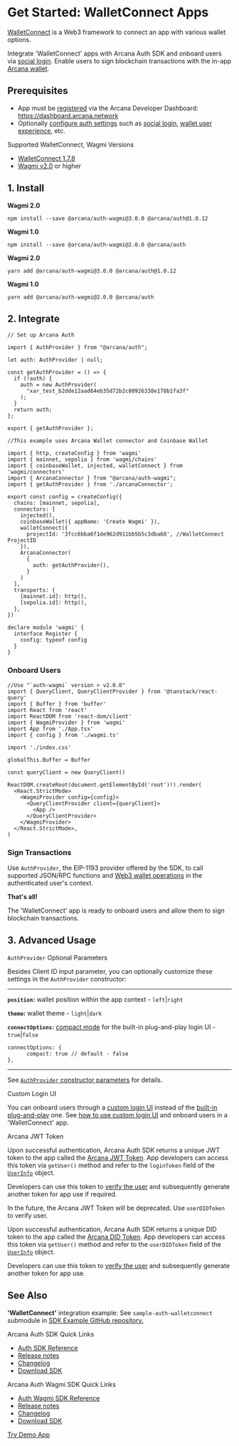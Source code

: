 # Get Started: WalletConnect Apps

[WalletConnect](https://walletconnect.com/) is a Web3 framework to connect an app with various wallet options.

Integrate 'WalletConnect' apps with Arcana Auth SDK and onboard users via [social login](../../concepts/social-login/). Enable users to sign blockchain transactions with the in-app [Arcana wallet](../../concepts/anwallet/).

## Prerequisites

- App must be [registered](../../setup/config-auth/register-app/) via the Arcana Developer Dashboard: <https://dashboard.arcana.network>
- Optionally [configure auth settings](../../setup/config-auth/) such as [social login](../../concepts/social-login/), [wallet user experience](../../concepts/anwallet/), etc.

Supported WalletConnect, Wagmi Versions

- [WalletConnect 1.7.8](https://walletconnect.com/)
- [Wagmi v2.0](https://wagmi.sh/) or higher

## 1. Install

**Wagmi 2.0**

```
npm install --save @arcana/auth-wagmi@3.0.0 @arcana/auth@1.0.12

```

**Wagmi 1.0**

```
npm install --save @arcana/auth-wagmi@2.0.0 @arcana/auth

```

**Wagmi 2.0**

```
yarn add @arcana/auth-wagmi@3.0.0 @arcana/auth@1.0.12

```

**Wagmi 1.0**

```
yarn add @arcana/auth-wagmi@2.0.0 @arcana/auth

```

## 2. Integrate

```
// Set up Arcana Auth 

import { AuthProvider } from "@arcana/auth";

let auth: AuthProvider | null;

const getAuthProvider = () => {
  if (!auth) {
    auth = new AuthProvider(
      "xar_test_b2dde12aad64eb35d72b2c80926338e178b1fa3f"
    );
  }
  return auth;
};

export { getAuthProvider };

```

```
//This example uses Arcana Wallet connector and Coinbase Wallet

import { http, createConfig } from 'wagmi'
import { mainnet, sepolia } from 'wagmi/chains'
import { coinbaseWallet, injected, walletConnect } from 'wagmi/connectors'
import { ArcanaConnector } from "@arcana/auth-wagmi";
import { getAuthProvider } from './arcanaConnector';

export const config = createConfig({
  chains: [mainnet, sepolia],
  connectors: [
    injected(),
    coinbaseWallet({ appName: 'Create Wagmi' }),
    walletConnect({
      projectId: '3fcc6bba6f1de962d911bb5b5c3dba68', //WalletConnect ProjectID
    }),
    ArcanaConnector(
      {
        auth: getAuthProvider(),
      }
    )
  ],
  transports: {
    [mainnet.id]: http(),
    [sepolia.id]: http(),
  },
})

declare module 'wagmi' {
  interface Register {
    config: typeof config
  }
}

```

### Onboard Users

```
//Use "`auth-wagmi` version > v2.0.0"
import { QueryClient, QueryClientProvider } from '@tanstack/react-query'
import { Buffer } from 'buffer'
import React from 'react'
import ReactDOM from 'react-dom/client'
import { WagmiProvider } from 'wagmi'
import App from './App.tsx'
import { config } from './wagmi.ts'

import './index.css'

globalThis.Buffer = Buffer

const queryClient = new QueryClient()

ReactDOM.createRoot(document.getElementById('root')!).render(
  <React.StrictMode>
    <WagmiProvider config={config}>
      <QueryClientProvider client={queryClient}>
        <App />
      </QueryClientProvider>
    </WagmiProvider>
  </React.StrictMode>,
)

```

### Sign Transactions

Use `AuthProvider`, the EIP-1193 provider offered by the SDK, to call supported JSON/RPC functions and [Web3 wallet operations](../../auth/web3-ops/evm/) in the authenticated user's context.

**That's all!**

The 'WalletConnect' app is ready to onboard users and allow them to sign blockchain transactions.

## 3. Advanced Usage

`AuthProvider` Optional Parameters

Besides Client ID input parameter, you can optionally customize these settings in the `AuthProvider` constructor:

______________________________________________________________________

**`position`:** wallet position within the app context - `left`|`right`

**`theme`:** wallet theme - `light`|`dark`

**`connectOptions`:** [compact mode](../../concepts/plug-and-play-auth/#compact-modal) for the built-in plug-and-play login UI - `true`|`false`

```
connectOptions: {
      compact: true // default - false
},

```

______________________________________________________________________

See [`AuthProvider` constructor parameters](https://authsdk-ref-guide.netlify.app/interfaces/constructorparams) for details.

Custom Login UI

You can onboard users through a [custom login UI](../../concepts/custom-login-ui/) instead of the [built-in plug-and-play](../../concepts/plug-and-play-auth/) one. See [how to use custom login UI](../../auth/onboard/walletconnect/walletconnect-custom-ui/) and onboard users in a 'WalletConnect' app.

Arcana JWT Token

Upon successful authentication, Arcana Auth SDK returns a unique JWT token to the app called the [Arcana JWT Token](../../concepts/an-jwt-token/). App developers can access this token via `getUser()` method and refer to the `loginToken` field of the [`UserInfo`](https://authsdk-ref-guide.netlify.app/interfaces/userinfo) object.

Developers can use this token to [verify the user](../../concepts/jwt-token-validation/) and subsequently generate another token for app use if required.

In the future, the Arcana JWT Token will be deprecated. Use `userDIDToken` to verify user.

Upon successful authentication, Arcana Auth SDK returns a unique DID token to the app called the [Arcana DID Token](../../concepts/an-jwt-token/). App developers can access this token via `getUser()` method and refer to the `userDIDToken` field of the [`UserInfo`](https://authsdk-ref-guide.netlify.app/interfaces/userinfo) object.

Developers can use this token to [verify the user](../../concepts/an-did-token/#verify-did-token) and subsequently generate another token for app use.

## See Also

**'WalletConnect'** integration example: See `sample-auth-walletconnect` submodule in [SDK Example GitHub repository.](https://github.com/arcana-network/auth-examples)

Arcana Auth SDK Quick Links

- [Auth SDK Reference](https://authsdk-ref-guide.netlify.app/)
- [Release notes](../../relnotes/latest-auth-release-note/)
- [Changelog](https://github.com/arcana-network/auth/releases)
- [Download SDK](https://www.npmjs.com/package/@arcana/auth)

Arcana Auth Wagmi SDK Quick Links

- [Auth Wagmi SDK Reference](https://deploy-preview-28--wagmi-authsdk-ref-guide.netlify.app/)
- [Release notes](../../relnotes/latest-auth-release-note/)
- [Changelog](https://github.com/arcana-network/auth-wagmi/releases)
- [Download SDK](https://www.npmjs.com/package/@arcana/auth-wagmi)

[Try Demo App](https://demo.arcana.network)
